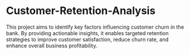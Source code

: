 # Customer-Retention-Analysis
This project aims to identify key factors influencing customer churn in the bank. By providing actionable insights, it enables targeted retention strategies to improve customer satisfaction, reduce churn rate, and enhance overall business profitability.
